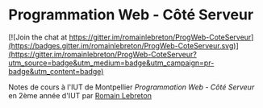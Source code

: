 # Programmation Web - Côté Serveur

[![Join the chat at https://gitter.im/romainlebreton/ProgWeb-CoteServeur](https://badges.gitter.im/romainlebreton/ProgWeb-CoteServeur.svg)](https://gitter.im/romainlebreton/ProgWeb-CoteServeur?utm_source=badge&utm_medium=badge&utm_campaign=pr-badge&utm_content=badge)

Notes de cours à l'IUT de Montpellier *Programmation Web - Côté Serveur* en
2ème année d'IUT par [Romain Lebreton](http://www.lirmm.fr/~lebreton)
